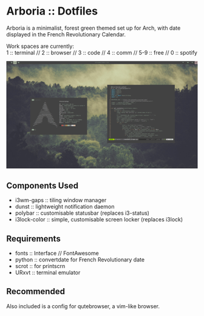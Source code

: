 # Arboria :: Dotfiles

Arboria is a minimalist, forest green themed set up for Arch, with date displayed
in the French Revolutionary Calendar.

Work spaces are currently:  
1 :: terminal // 2 :: browser // 3 :: code // 4 :: comm // 5-9 :: free //
0 :: spotify

![arboria UI](arboria.jpg)

## Components Used

 - i3wm-gaps :: tiling window manager
 - dunst :: lightweight notification daemon
 - polybar :: customisable statusbar (replaces i3-status)
 - i3lock-color :: simple, customisable screen locker (replaces i3lock)

##  Requirements

 - fonts :: Interface // FontAwesome
 - python :: convertdate for French Revolutionary date
 - scrot :: for printscrn
 - URxvt :: terminal emulator

## Recommended

Also included is a config for qutebrowser, a vim-like browser.

